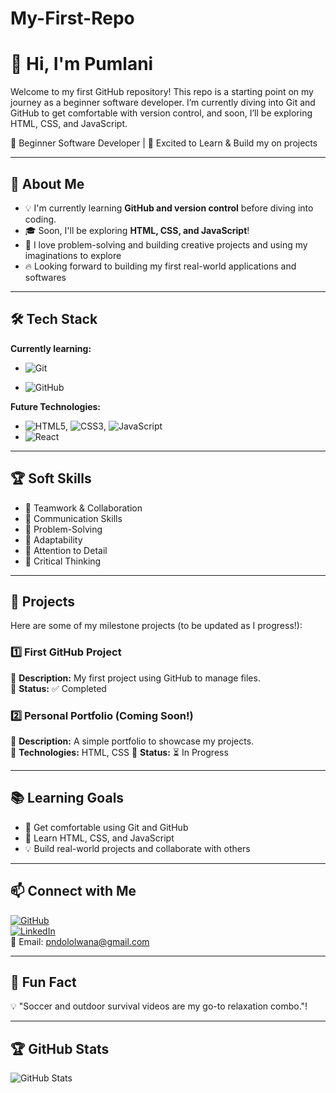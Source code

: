 # My-First-Repo

# 👋 Hi, I'm Pumlani

Welcome to my first GitHub repository! This repo is a starting point on my journey as a beginner software developer. I’m currently diving into Git and GitHub to get comfortable with version control, and soon, I’ll be exploring HTML, CSS, and JavaScript.

🌱 Beginner Software Developer | 🚀 Excited to Learn & Build my on projects

---

## 🎯 About Me

- 💡 I'm currently learning **GitHub and version control** before diving into coding.
- 🎓 Soon, I'll be exploring **HTML, CSS, and JavaScript**!
- 🤖 I love problem-solving and building creative projects and using my imaginations to explore
- 🔥 Looking forward to building my first real-world applications and softwares

---

## 🛠️ Tech Stack

**Currently learning:**

- ![Git](https://img.shields.io/badge/-Git-F05032?style=flat&logo=git&logoColor=white)

- ![GitHub](https://img.shields.io/badge/-GitHub-181717?style=flat-circle&logo=github)

**Future Technologies:**

- ![HTML5](https://img.shields.io/badge/-HTML5-black?style=flat-circle&logo=html5&logoColor=white), ![CSS3](https://img.shields.io/badge/-CSS3-black?style=flat-circle&logo=css3), ![JavaScript](https://img.shields.io/badge/-JavaScript-black?style=flat-circle&logo=javascript)
- ![React](https://img.shields.io/badge/-React-black?style=flat-circle&logo=react)

---

## 🏆 Soft Skills

- 🤝 Teamwork & Collaboration
- 📢 Communication Skills
- 🎯 Problem-Solving
- 🚀 Adaptability
- 🔎 Attention to Detail
- 🧠 Critical Thinking

---

## 📌 Projects

Here are some of my milestone projects (to be updated as I progress!):

### **1️⃣ First GitHub Project**

🔹 **Description:** My first project using GitHub to manage files.  
🔹 **Status:** ✅ Completed

### **2️⃣ Personal Portfolio** (Coming Soon!)

🔹 **Description:** A simple portfolio to showcase my projects.  
🔹 **Technologies:** HTML, CSS
🔹 **Status:** ⏳ In Progress

---

## 📚 Learning Goals

- 🚀 Get comfortable using Git and GitHub
- 🎨 Learn HTML, CSS, and JavaScript
- 💡 Build real-world projects and collaborate with others

---

## 📫 Connect with Me

[![GitHub](https://img.shields.io/badge/-GitHub-181717?style=flat&logo=github&logoColor=white)](https://github.com/pndololwana)  
[![LinkedIn](https://img.shields.io/badge/-LinkedIn-blue?style=flat&logo=linkedin&logoColor=white)](www.linkedin.com/in/phumlani-ndololwana-8b429515b)  
📧 Email: [pndololwana@gmail.com](mailto:pndololwana@gmail.com)

---

## 🚀 Fun Fact

💡 "Soccer and outdoor survival videos are my go-to relaxation combo."!

---

## 🏆 GitHub Stats

![GitHub Stats](https://github-readme-stats.vercel.app/api?username=yourusername&show_icons=true&theme=radical)
